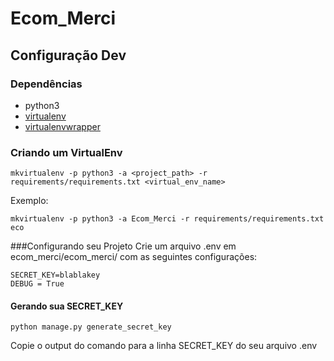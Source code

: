 # Ecom_Merci

## Configuração Dev

### Dependências
* python3
* [virtualenv](https://virtualenv.pypa.io/en/stable/)
* [virtualenvwrapper](https://virtualenvwrapper.readthedocs.io/en/latest/)


### Criando um VirtualEnv

```
mkvirtualenv -p python3 -a <project_path> -r requirements/requirements.txt <virtual_env_name>
```

Exemplo:
```
mkvirtualenv -p python3 -a Ecom_Merci -r requirements/requirements.txt eco
```

###Configurando seu Projeto
Crie um arquivo .env em ecom_merci/ecom_merci/ com as seguintes configurações:

```
SECRET_KEY=blablakey
DEBUG = True
```

#### Gerando sua SECRET_KEY

```
python manage.py generate_secret_key
```
Copie o output do comando para a linha SECRET_KEY do seu arquivo .env